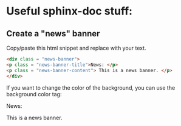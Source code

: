 # Useful sphinx-doc stuff:

## Create a "news" banner
Copy/paste this html snippet and replace with your text.

```html
<div class = "news-banner">
<p class = "news-banner-title">News: </p>
<p class = "news-banner-content"> This is a news banner. </p>
</div>
```

If you want to change the color of the background, you can use the background color tag:
<div class = "news-banner">
<p class = "news-banner-title" background-color = yellow>News: </p>
<p class = "news-banner-content"> This is a news banner. </p>
</div>
